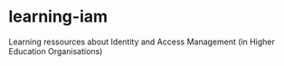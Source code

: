 # learning-iam
Learning ressources about Identity and Access Management (in Higher Education Organisations)
